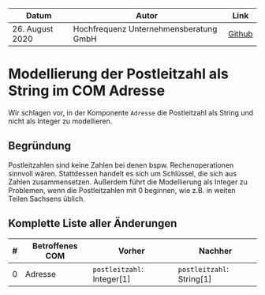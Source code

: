 |**Datum**|**Autor**|**Link**|
|---------|---------|--------|
|26. August 2020|Hochfrequenz Unternehmensberatung GmbH|[Github](https://github.com/Hochfrequenz/bo4e-modification-proposals/blob/master/markdown/adresse_postleitzahl_string_not_int.md)|

# Modellierung der Postleitzahl als String im COM Adresse
Wir schlagen vor, in der Komponente `Adresse` die Postleitzahl als String und nicht als Integer zu modellieren.

## Begründung
Postleitzahlen sind keine Zahlen bei denen bspw. Rechenoperationen sinnvoll wären. Stattdessen handelt es sich um Schlüssel, die sich aus Zahlen zusammensetzen. Außerdem führt die Modellierung als Integer zu Problemen, wenn die Postleitzahlen mit 0 beginnen, wie z.B. in weiten Teilen Sachsens üblich.


## Komplette Liste aller Änderungen
|**#**|**Betroffenes COM**|**Vorher**|**Nachher**|
|-----|-------------------------------|----------|-----------|
|0| Adresse | `postleitzahl`: Integer\[1\] | `postleitzahl`: String\[1\] |